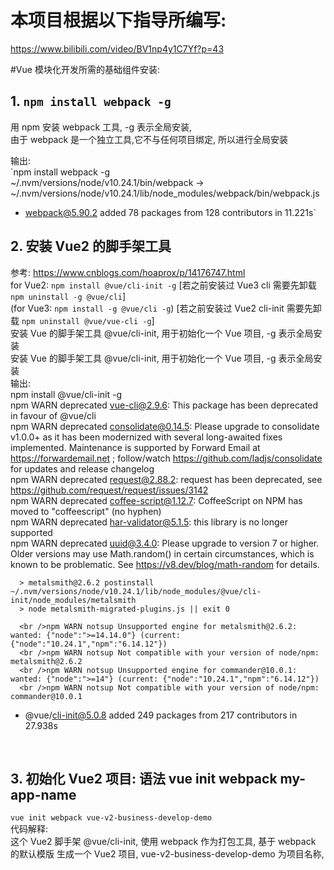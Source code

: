 # 本项目根据以下指导所编写:
https://www.bilibili.com/video/BV1np4y1C7Yf?p=43



#Vue 模块化开发所需的基础组件安装:
## 1. `npm install webpack -g` <br/>
   用 npm 安装 webpack 工具, -g 表示全局安装, <br/>
   由于 webpack 是一个独立工具,它不与任何项目绑定, 所以进行全局安装

   输出: <br/>
   `npm install webpack -g  <br/> 
   ~/.nvm/versions/node/v10.24.1/bin/webpack -> ~/.nvm/versions/node/v10.24.1/lib/node_modules/webpack/bin/webpack.js
+ webpack@5.90.2
added 78 packages from 128 contributors in 11.221s`
  

## 2. 安装 Vue2 的脚手架工具<br/> 
   参考: https://www.cnblogs.com/hoaprox/p/14176747.html<br/>
   for Vue2: `npm install @vue/cli-init -g` [若之前安装过 Vue3 cli 需要先卸载 `npm uninstall -g @vue/cli`]<br/>
   (for Vue3: `npm install -g @vue/cli -g`) [若之前安装过 Vue2 cli-init 需要先卸载 `npm uninstall @vue/vue-cli -g`]<br/>
   安装 Vue 的脚手架工具 @vue/cli-init, 用于初始化一个 Vue 项目, -g 表示全局安装 <br/>安装 Vue 的脚手架工具 @vue/cli-init, 用于初始化一个 Vue 项目, -g 表示全局安装 <br/>
   输出: <br/>
   npm install @vue/cli-init -g
      <br />npm WARN deprecated vue-cli@2.9.6: This package has been deprecated in favour of @vue/cli
      <br />npm WARN deprecated consolidate@0.14.5: Please upgrade to consolidate v1.0.0+ as it has been modernized with several long-awaited fixes implemented. Maintenance is supported by Forward Email at https://forwardemail.net ; follow/watch https://github.com/ladjs/consolidate for updates and release changelog
      <br />npm WARN deprecated request@2.88.2: request has been deprecated, see https://github.com/request/request/issues/3142
      <br />npm WARN deprecated coffee-script@1.12.7: CoffeeScript on NPM has moved to "coffeescript" (no hyphen)
      <br />npm WARN deprecated har-validator@5.1.5: this library is no longer supported
      <br />npm WARN deprecated uuid@3.4.0: Please upgrade  to version 7 or higher.  Older versions may use Math.random() in certain circumstances, which is known to be problematic.  See https://v8.dev/blog/math-random for details.

      > metalsmith@2.6.2 postinstall ~/.nvm/versions/node/v10.24.1/lib/node_modules/@vue/cli-init/node_modules/metalsmith
      > node metalsmith-migrated-plugins.js || exit 0

      <br />npm WARN notsup Unsupported engine for metalsmith@2.6.2: wanted: {"node":">=14.14.0"} (current: {"node":"10.24.1","npm":"6.14.12"})
      <br />npm WARN notsup Not compatible with your version of node/npm: metalsmith@2.6.2
      <br />npm WARN notsup Unsupported engine for commander@10.0.1: wanted: {"node":">=14"} (current: {"node":"10.24.1","npm":"6.14.12"})
      <br />npm WARN notsup Not compatible with your version of node/npm: commander@10.0.1

+ @vue/cli-init@5.0.8
added 249 packages from 217 contributors in 27.938s  
<br/>

## 3. 初始化 Vue2 项目: 语法 vue init webpack my-app-name <br/>
   `vue init webpack vue-v2-business-develop-demo` <br/>
   代码解释: <br/> 
   这个 Vue2 脚手架 @vue/cli-init, 使用 webpack 作为打包工具, 基于 webpack 的默认模版 生成一个 Vue2 项目, vue-v2-business-develop-demo 为项目名称, <br/>
